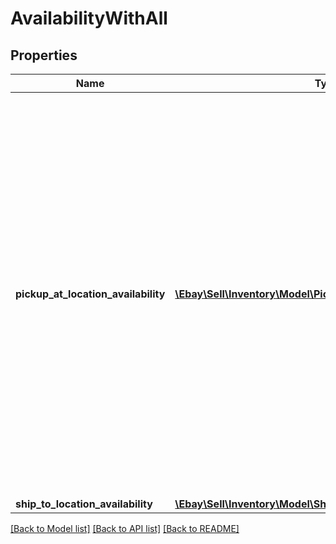 # AvailabilityWithAll

## Properties
Name | Type | Description | Notes
------------ | ------------- | ------------- | -------------
**pickup_at_location_availability** | [**\Ebay\Sell\Inventory\Model\PickupAtLocationAvailability[]**](PickupAtLocationAvailability.md) | This container consists of an array of one or more of the merchant&#x27;s physical stores where the inventory item is available for in-store pickup.&lt;br&gt;&lt;br&gt;The store ID, the quantity available, and the fulfillment time (how soon the item will be ready for pickup after the order occurs) are all returned in this container. | [optional] 
**ship_to_location_availability** | [**\Ebay\Sell\Inventory\Model\ShipToLocationAvailabilityWithAll**](ShipToLocationAvailabilityWithAll.md) |  | [optional] 

[[Back to Model list]](../../README.md#documentation-for-models) [[Back to API list]](../../README.md#documentation-for-api-endpoints) [[Back to README]](../../README.md)

